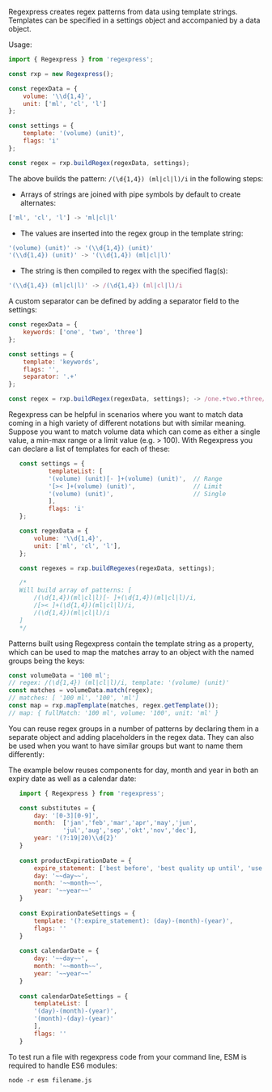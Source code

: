 Regexpress creates regex patterns from data using template strings. Templates can be 
specified in a settings object and accompanied by a data object.

Usage:

```javascript
import { Regexpress } from 'regexpress';

const rxp = new Regexpress();
```

```javascript
const regexData = {
    volume: '\\d{1,4}',
    unit: ['ml', 'cl', 'l']
};

const settings = {
    template: '(volume) (unit)',
    flags: 'i'
};

const regex = rxp.buildRegex(regexData, settings);
```
The above builds the pattern: ```/(\d{1,4}) (ml|cl|l)/i``` in the following steps:
 * Arrays of strings are joined with pipe symbols by default
to create alternates:
```javascript
['ml', 'cl', 'l'] -> 'ml|cl|l'
```
* The values are inserted into the regex group in the template string:
```javascript
'(volume) (unit)' -> '(\\d{1,4}) (unit)'
'(\\d{1,4}) (unit)' -> '(\\d{1,4}) (ml|cl|l)'
```
* The string is then compiled to regex 
with the specified flag(s):
```javascript
'(\\d{1,4}) (ml|cl|l)' -> /(\d{1,4}) (ml|cl|l)/i
```

A custom separator can be defined by adding a separator field to the settings:

```javascript
const regexData = {
    keywords: ['one', 'two', 'three']
};

const settings = {
    template: 'keywords',
    flags: '',
    separator: '.+'
};

const regex = rxp.buildRegex(regexData, settings); -> /one.+two.+three/
```

Regexpress can be helpful in scenarios where you want to match data coming in a high variety of different notations but with similar meaning. Suppose you want to match volume data which can come as either a single value, a min-max range or a limit value (e.g. > 100). With Regexpress you can declare a list of templates for each of these:

 ```javascript
    const settings = {
            templateList: [
            '(volume) (unit)[- ]+(volume) (unit)',  // Range
            '[>< ]+(volume) (unit)',                // Limit
            '(volume) (unit)',                      // Single
            ],
            flags: 'i'
    };

    const regexData = {
        volume: '\\d{1,4}',
        unit: ['ml', 'cl', 'l'],
    };

    const regexes = rxp.buildRegexes(regexData, settings);

    /* 
    Will build array of patterns: [
        /(\d{1,4})(ml|cl|l)[- ]+(\d{1,4})(ml|cl|l)/i,
        /[>< ]+(\d{1,4})(ml|cl|l)/i,
        /(\d{1,4})(ml|cl|l)/i 
    ] 
    */
```

Patterns built using Regexpress contain the template string as a property, which can be used to map the matches array to an object with the named groups being the keys:

```javascript
const volumeData = '100 ml';
// regex: /(\d{1,4}) (ml|cl|l)/i, template: '(volume) (unit)'
const matches = volumeData.match(regex);
// matches: [ '100 ml', '100', 'ml']
const map = rxp.mapTemplate(matches, regex.getTemplate()); 
// map: { fullMatch: '100 ml', volume: '100', unit: 'ml' }
```

You can reuse regex groups in a number of patterns by declaring them in a separate object and adding placeholders in the regex data. They can also be used when you want to have similar groups but want to name them differently:

The example below reuses components for day, month and year in both an expiry date as well as a calendar date:

 ```javascript
    import { Regexpress } from 'regexpress';

    const substitutes = {
        day: '[0-3][0-9]',
        month:  ['jan','feb','mar','apr','may','jun',
                'jul','aug','sep','okt','nov','dec'],
        year: '(?:19|20)\\d{2}'
    }
    
    const productExpirationDate = {
        expire_statement: ['best before', 'best quality up until', 'use before'],
        day: '~~day~~',
        month: '~~month~~',
        year: '~~year~~'
    }
    
    const ExpirationDateSettings = {
        template: '(?:expire_statement): (day)-(month)-(year)',
        flags: ''
    }
    
    const calendarDate = {
        day: '~~day~~',
        month: '~~month~~',
        year: '~~year~~'
    }
    
    const calendarDateSettings = {
        templateList: [
        '(day)-(month)-(year)',
        '(month)-(day)-(year)'
        ],
        flags: ''
    }

```

To test run a file with regexpress code from your command line, ESM is required to handle ES6 modules:
```console
node -r esm filename.js

```

